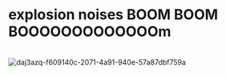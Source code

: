 <h1> explosion noises BOOM BOOM BOOOOOOOOOOOOOm </h1>

<br> ![daj3azq-f609140c-2071-4a91-940e-57a87dbf759a](https://github.com/CHECKOUTTHISCLOWNNOSE/CHECKOUTTHISCLOWNNOSE/assets/124318937/0ff21fcb-bc12-4fdd-8d40-c6de8d275ed8) </br>
